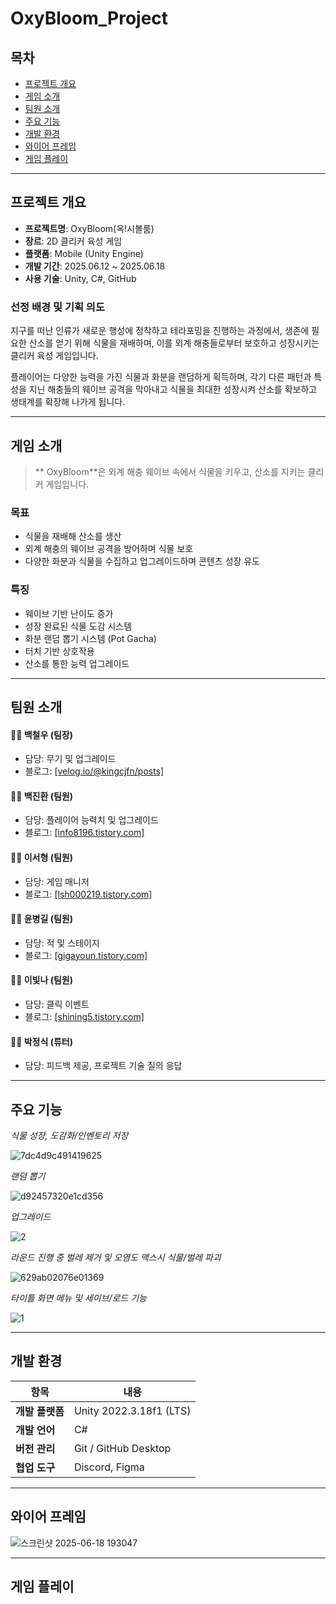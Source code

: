 # OxyBloom_Project

##  목차
- [프로젝트 개요](#프로젝트-개요)
- [게임 소개](#게임-소개)
- [팀원 소개](#팀원-소개)
- [주요 기능](#주요-기능)
- [개발 환경](#개발-환경)
- [와이어 프레임](#와이어-프레임)
- [게임 플레이](#게임-플레이)

---

  ##  프로젝트 개요

- **프로젝트명**:  OxyBloom(옥!시볼룸)
- **장르**: 2D 클리커 육성 게임
- **플랫폼**: Mobile (Unity Engine)  
- **개발 기간**: 2025.06.12 ~ 2025.06.18  
- **사용 기술**: Unity, C#, GitHub


###  선정 배경 및 기획 의도

지구를 떠난 인류가 새로운 행성에 정착하고 테라포밍을 진행하는 과정에서, 생존에 필요한 산소를 얻기 위해 식물을 재배하며, 이를 외계 해충들로부터 보호하고 성장시키는 클리커 육성 게임입니다.

플레이어는 다양한 능력을 가진 식물과 화분을 랜덤하게 획득하며, 각기 다른 패턴과 특성을 지닌 해충들의 웨이브 공격을 막아내고 식물을 최대한 성장시켜 산소를 확보하고 생태계를 확장해 나가게 됩니다.


---

##    게임 소개

> ** OxyBloom**은 외계 해충 웨이브 속에서 식물을 키우고, 산소를 지키는 클리커 게임입니다.

###  목표
- 식물을 재배해 산소를 생산
- 외계 해충의 웨이브 공격을 방어하며 식물 보호
- 다양한 화분과 식물을 수집하고 업그레이드하며 콘텐츠 성장 유도

###  특징
- 웨이브 기반 난이도 증가
- 성장 완료된 식물 도감 시스템
- 화분 랜덤 뽑기 시스템 (Pot Gacha)
- 터치 기반 상호작용
- 산소를 통한 능력 업그레이드

---

##   팀원 소개

#### 🧑‍💼 백철우 (팀장)
- 담당: 무기 및 업그레이드
- 블로그: [[velog.io/@kingcjfn/posts]](https://velog.io/@kingcjfn/posts)

#### 🧑‍🔧 백진환 (팀원)
- 담당: 플레이어 능력치 및 업그레이드 
- 블로그: [[info8196.tistory.com]](https://info8196.tistory.com/)
  
#### 🧑‍🎨 이서형 (팀원)
- 담당: 게임 매니저
- 블로그: [[lsh000219.tistory.com]](https://lsh000219.tistory.com/)

#### 🧑‍🚀 윤병길 (팀원)
- 담당: 적 및 스테이지
- 블로그: [[gigayoun.tistory.com]](https://gigayoun.tistory.com/)

#### 🧑‍💻 이빛나 (팀원)
- 담당: 클릭 이벤트
- 블로그: [[shining5.tistory.com]](https://shining5.tistory.com/)

#### 🧑‍🏫 박정식 (튜터)
- 담당: 피드백 제공, 프로젝트 기술 질의 응답


---

##  주요 기능

*식물 성장, 도감화/인벤토리 저장*

![7dc4d9c491419625](https://github.com/user-attachments/assets/43330c36-2e28-450b-84f9-a411a7f906c0)


*랜덤 뽑기*

![d92457320e1cd356](https://github.com/user-attachments/assets/568128dd-f32a-4416-bc66-12c92c8e81c6)


*업그레이드*

![2](https://github.com/user-attachments/assets/2d9367d6-fc5d-4a05-b822-6d2c19774cb4)


*라운드 진행 중 벌레 제거 및 오염도 맥스시 식물/벌레 파괴*

![629ab02076e01369](https://github.com/user-attachments/assets/5e954466-6d29-4d13-8ea7-b432b3e5c417)


*타이틀 화면 메뉴 및 세이브/로드 기능*

![1](https://github.com/user-attachments/assets/3739107b-18da-4918-80ca-780bd8543249)



---

##   개발 환경

| 항목         | 내용                             |
|--------------|----------------------------------|
| **개발 플랫폼** | Unity 2022.3.18f1 (LTS)           |
| **개발 언어**   | C#                               |
| **버전 관리**   | Git / GitHub Desktop             |
| **협업 도구**   | Discord, Figma          |

---


##  와이어 프레임


![스크린샷 2025-06-18 193047](https://github.com/user-attachments/assets/3ee89d2c-f279-4d12-895f-fba913362eee)


---

##  게임 플레이



